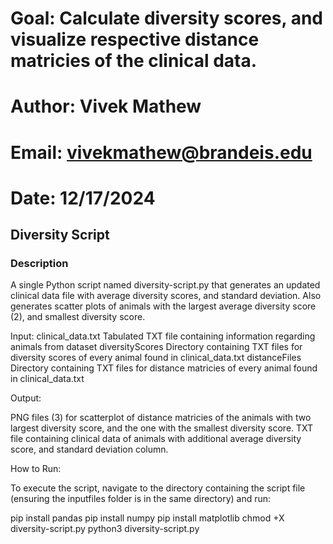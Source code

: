 # Goal: Calculate diversity scores, and visualize respective distance matricies of the clinical data.
# Author: Vivek Mathew
# Email: vivekmathew@brandeis.edu
# Date: 12/17/2024


## Diversity Script ###

### Description ###
A single Python script named diversity-script.py that generates an updated clinical data file with
average diversity scores, and standard deviation. Also generates scatter plots of animals with the largest
average diversity score (2), and smallest diversity score.

Input:
clinical_data.txt   Tabulated TXT file containing information regarding animals from dataset
diversityScores     Directory containing TXT files for diversity scores of every animal found in clinical_data.txt
distanceFiles       Directory containing TXT files for distance matricies of every animal found in clinical_data.txt


Output:

PNG files (3) for scatterplot of distance matricies of the animals with two largest diversity score, and the one with the smallest diversity score.
TXT file containing clinical data of animals with additional average diversity score, and standard deviation column.

How to Run:

To execute the script, navigate to the directory containing the script file (ensuring the inputfiles folder is in the same directory) and run:

pip install pandas
pip install numpy
pip install matplotlib
chmod +X diversity-script.py
python3 diversity-script.py
